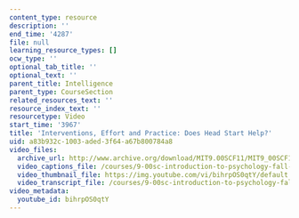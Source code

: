 ```yaml
---
content_type: resource
description: ''
end_time: '4287'
file: null
learning_resource_types: []
ocw_type: ''
optional_tab_title: ''
optional_text: ''
parent_title: Intelligence
parent_type: CourseSection
related_resources_text: ''
resource_index_text: ''
resourcetype: Video
start_time: '3967'
title: 'Interventions, Effort and Practice: Does Head Start Help?'
uid: a83b932c-1003-aded-3f64-a67b800784a8
video_files:
  archive_url: http://www.archive.org/download/MIT9.00SCF11/MIT9_00SCF11_lec14_300k.mp4
  video_captions_file: /courses/9-00sc-introduction-to-psychology-fall-2011/1e6b2a38cd6d522283fd7c98f7704007_bihrpOS0qtY.vtt
  video_thumbnail_file: https://img.youtube.com/vi/bihrpOS0qtY/default.jpg
  video_transcript_file: /courses/9-00sc-introduction-to-psychology-fall-2011/be976e12a1742d4e874fe0d28ac64372_bihrpOS0qtY.pdf
video_metadata:
  youtube_id: bihrpOS0qtY
---
```

